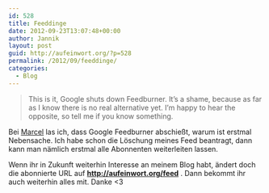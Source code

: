 ```yaml
---
id: 528
title: Feeddinge
date: 2012-09-23T13:07:48+00:00
author: Jannik
layout: post
guid: http://aufeinwort.org/?p=528
permalink: /2012/09/feeddinge/
categories:
  - Blog
---
```

> This is it, Google shuts down Feedburner. It’s a shame, because as far as I know there is no real alternative yet. I’m happy to hear the opposite, so tell me if you know something.

Bei [Marcel](http://uarrr.org/2012/09/22/goodbye-feedburner/#comments) las ich, dass Google Feedburner abschießt, warum ist erstmal Nebensache. Ich habe schon die Löschung meines Feed beantragt, dann kann man nämlich erstmal alle Abonnenten weiterleiten lassen. 

Wenn ihr in Zukunft weiterhin Interesse an meinem Blog habt, ändert doch die abonnierte URL auf **http://aufeinwort.org/feed** . Dann bekommt ihr auch weiterhin alles mit. Danke <3